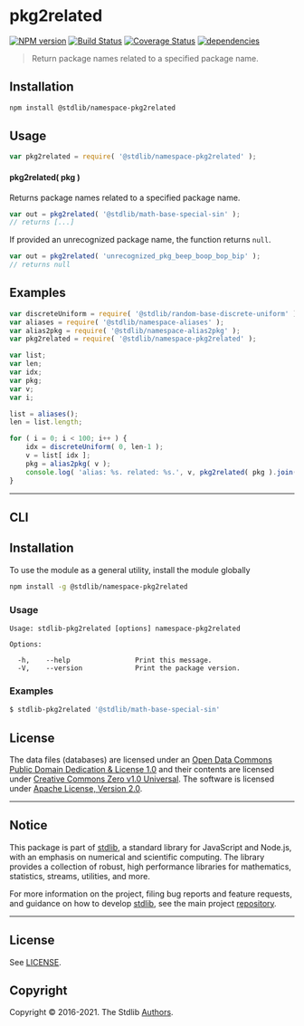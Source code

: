 <!--

@license Apache-2.0

Copyright (c) 2019 The Stdlib Authors.

Licensed under the Apache License, Version 2.0 (the "License");
you may not use this file except in compliance with the License.
You may obtain a copy of the License at

   http://www.apache.org/licenses/LICENSE-2.0

Unless required by applicable law or agreed to in writing, software
distributed under the License is distributed on an "AS IS" BASIS,
WITHOUT WARRANTIES OR CONDITIONS OF ANY KIND, either express or implied.
See the License for the specific language governing permissions and
limitations under the License.

-->

# pkg2related

[![NPM version][npm-image]][npm-url] [![Build Status][test-image]][test-url] [![Coverage Status][coverage-image]][coverage-url] [![dependencies][dependencies-image]][dependencies-url]

> Return package names related to a specified package name.

<!-- Section to include introductory text. Make sure to keep an empty line after the intro `section` element and another before the `/section` close. -->

<section class="intro">

</section>

<!-- /.intro -->

<!-- Package usage documentation. -->

<section class="installation">

## Installation

```bash
npm install @stdlib/namespace-pkg2related
```

</section>

<section class="usage">

## Usage

```javascript
var pkg2related = require( '@stdlib/namespace-pkg2related' );
```

#### pkg2related( pkg )

Returns package names related to a specified package name.

```javascript
var out = pkg2related( '@stdlib/math-base-special-sin' );
// returns [...]
```

If provided an unrecognized package name, the function returns `null`.

```javascript
var out = pkg2related( 'unrecognized_pkg_beep_boop_bop_bip' );
// returns null
```

</section>

<!-- /.usage -->

<!-- Package usage notes. Make sure to keep an empty line after the `section` element and another before the `/section` close. -->

<section class="notes">

</section>

<!-- /.notes -->

<!-- Package usage examples. -->

<section class="examples">

## Examples

<!-- TODO: better example -->

<!-- eslint no-undef: "error" -->

```javascript
var discreteUniform = require( '@stdlib/random-base-discrete-uniform' );
var aliases = require( '@stdlib/namespace-aliases' );
var alias2pkg = require( '@stdlib/namespace-alias2pkg' );
var pkg2related = require( '@stdlib/namespace-pkg2related' );

var list;
var len;
var idx;
var pkg;
var v;
var i;

list = aliases();
len = list.length;

for ( i = 0; i < 100; i++ ) {
    idx = discreteUniform( 0, len-1 );
    v = list[ idx ];
    pkg = alias2pkg( v );
    console.log( 'alias: %s. related: %s.', v, pkg2related( pkg ).join( ', ' ) );
}
```

</section>

<!-- /.examples -->

<!-- Section for describing a command-line interface. -->

* * *

<section class="cli">

## CLI

<section class="installation">

## Installation

To use the module as a general utility, install the module globally

```bash
npm install -g @stdlib/namespace-pkg2related
```

</section>

<section class="usage">

### Usage

```text
Usage: stdlib-pkg2related [options] namespace-pkg2related

Options:

  -h,    --help                Print this message.
  -V,    --version             Print the package version.
```

</section>

<!-- /.usage -->

<!-- CLI usage notes. Make sure to keep an empty line after the `section` element and another before the `/section` close. -->

<section class="notes">

</section>

<!-- /.notes -->

<!-- CLI usage examples. -->

<section class="examples">

### Examples

```bash
$ stdlib-pkg2related '@stdlib/math-base-special-sin'
```

</section>

<!-- /.examples -->

</section>

<!-- /.cli -->

<!-- Section to include cited references. If references are included, add a horizontal rule *before* the section. Make sure to keep an empty line after the `section` element and another before the `/section` close. -->

<section class="references">

</section>

<!-- /.references -->

<!-- <license> -->

## License

The data files (databases) are licensed under an [Open Data Commons Public Domain Dedication & License 1.0][pddl-1.0] and their contents are licensed under [Creative Commons Zero v1.0 Universal][cc0]. The software is licensed under [Apache License, Version 2.0][apache-license].

<!-- </license> -->

<!-- Section for all links. Make sure to keep an empty line after the `section` element and another before the `/section` close. -->


<section class="main-repo" >

* * *

## Notice

This package is part of [stdlib][stdlib], a standard library for JavaScript and Node.js, with an emphasis on numerical and scientific computing. The library provides a collection of robust, high performance libraries for mathematics, statistics, streams, utilities, and more.

For more information on the project, filing bug reports and feature requests, and guidance on how to develop [stdlib][stdlib], see the main project [repository][stdlib].

---

## License

See [LICENSE][stdlib-license].


## Copyright

Copyright &copy; 2016-2021. The Stdlib [Authors][stdlib-authors].

</section>

<!-- /.stdlib -->

<!-- Section for all links. Make sure to keep an empty line after the `section` element and another before the `/section` close. -->

<section class="links">

[npm-image]: http://img.shields.io/npm/v/@stdlib/namespace-pkg2related.svg
[npm-url]: https://npmjs.org/package/@stdlib/namespace-pkg2related

[test-image]: https://github.com/stdlib-js/namespace-pkg2related/actions/workflows/test.yml/badge.svg
[test-url]: https://github.com/stdlib-js/namespace-pkg2related/actions/workflows/test.yml

[coverage-image]: https://img.shields.io/codecov/c/github/stdlib-js/namespace-pkg2related/main.svg
[coverage-url]: https://codecov.io/github/stdlib-js/namespace-pkg2related?branch=main

[dependencies-image]: https://img.shields.io/david/stdlib-js/namespace-pkg2related
[dependencies-url]: https://david-dm.org/stdlib-js/namespace-pkg2related/main

[stdlib]: https://github.com/stdlib-js/stdlib

[stdlib-authors]: https://github.com/stdlib-js/stdlib/graphs/contributors

[stdlib-license]: https://raw.githubusercontent.com/stdlib-js/namespace-pkg2related/main/LICENSE

[pddl-1.0]: http://opendatacommons.org/licenses/pddl/1.0/

[cc0]: https://creativecommons.org/publicdomain/zero/1.0

[apache-license]: https://www.apache.org/licenses/LICENSE-2.0

</section>

<!-- /.links -->
